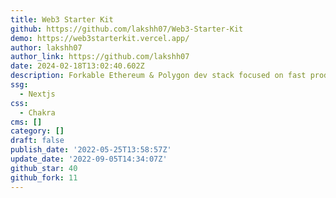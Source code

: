 ```yaml
---
title: Web3 Starter Kit
github: https://github.com/lakshh07/Web3-Starter-Kit
demo: https://web3starterkit.vercel.app/
author: lakshh07
author_link: https://github.com/lakshh07
date: 2024-02-18T13:02:40.602Z
description: Forkable Ethereum & Polygon dev stack focused on fast product iterations
ssg:
  - Nextjs
css:
  - Chakra
cms: []
category: []
draft: false
publish_date: '2022-05-25T13:58:57Z'
update_date: '2022-09-05T14:34:07Z'
github_star: 40
github_fork: 11
---
```


